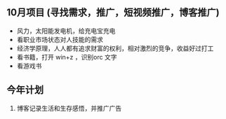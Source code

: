 ## 10月项目 (寻找需求，推广，短视频推广，博客推广)
- 风力，太阳能发电机，给充电宝充电
- 看职业市场状态对人技能的需求
- 经济学原理，人人都有追求财富的权利，相对激烈的竞争，收益好过打工
- 看书籍，打开 win+z ，识别orc 文字
- 看游戏书

## 今年计划

1. 博客记录生活和生存感悟，并推广广告


